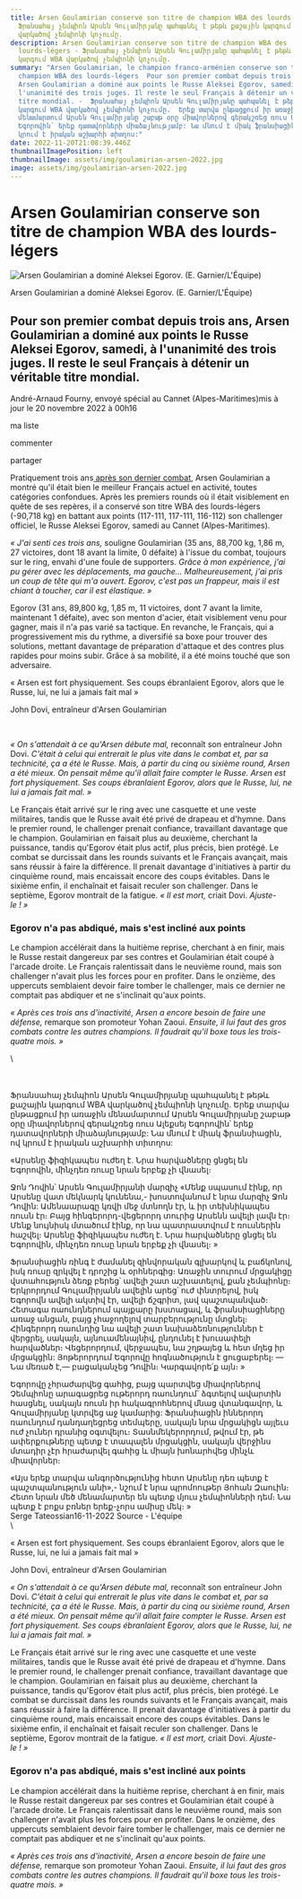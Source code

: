 ```yaml
---
title: Arsen Goulamirian conserve son titre de champion WBA des lourds-légers -
  Ֆրանսահայ չեմպիոն Արսեն Գուլամիրյանը պահպանել է թեթև քաշային կարգում WBA
  վարկածով չեմպիոնի կոչումը.
description: Arsen Goulamirian conserve son titre de champion WBA des
  lourds-légers - Ֆրանսահայ չեմպիոն Արսեն Գուլամիրյանը պահպանել է թեթև քաշային
  կարգում WBA վարկածով չեմպիոնի կոչումը.
summary: "Arsen Goulamirian, le champion franco-arménien conserve son titre de
  champion WBA des lourds-légers  Pour son premier combat depuis trois ans,
  Arsen Goulamirian a dominé aux points le Russe Aleksei Egorov, samedi, à
  l'unanimité des trois juges. Il reste le seul Français à détenir un véritable
  titre mondial. -  Ֆրանսահայ չեմպիոն Արսեն Գուլամիրյանը պահպանել է թեթև քաշային
  կարգում WBA վարկածով չեմպիոնի կոչումը.  Երեք տարվա ընթացքում իր առաջին
  մենամարտում Արսեն Գուլամիրյանը շաբաթ օրը միավորներով գերակշռեց ռուս Ալեքսեյ
  Եգորովին՝ երեք դատավորների միաձայնությամբ: Նա մնում է միակ ֆրանսիացին, ով
  կրում է իրական աշխարհի տիտղոս:"
date: 2022-11-20T21:08:39.446Z
thumbnailImagePosition: left
thumbnailImage: assets/img/goulamirian-arsen-2022.jpg
image: assets/img/goulamirian-arsen-2022.jpg
---
```

<!--StartFragment-->

# Arsen Goulamirian conserve son titre de champion WBA des lourds-légers

![Arsen Goulamirian a dominé Aleksei Egorov. (E. Garnier/L'Équipe)](https://www.lequipe.fr/_medias/img-photo-jpg/arsen-goulamirian-a-domine-aleksei-egorov-e-garnier-l-equipe/1500000001713486/0:0,1998:1332-828-552-75/5a6c7.jpg)

Arsen Goulamirian a dominé Aleksei Egorov. (E. Garnier/L'Équipe)

## Pour son premier combat depuis trois ans, Arsen Goulamirian a dominé aux points le Russe Aleksei Egorov, samedi, à l'unanimité des trois juges. Il reste le seul Français à détenir un véritable titre mondial.

André-Arnaud Fourny, envoyé spécial au Cannet (Alpes-Maritimes)mis à jour le 20 novembre 2022 à 00h16

ma liste

commenter

partager

Pratiquement trois ans[ après son dernier combat](https://www.lequipe.fr/Boxe/Article/Championnat-wba-arsen-goulamirian-pour-un-come-back-gagnant/1365539), Arsen Goulamirian a montré qu'il était bien le meilleur Français actuel en activité, toutes catégories confondues. Après les premiers rounds où il était visiblement en quête de ses repères, il a conservé son titre WBA des lourds-légers (-90,718 kg) en battant aux points (117-111, 117-111, 116-112) son challenger officiel, le Russe Aleksei Egorov, samedi au Cannet (Alpes-Maritimes).

*« J'ai senti ces trois ans,* souligne Goulamirian (35 ans, 88,700 kg, 1,86 m, 27 victoires, dont 18 avant la limite, 0 défaite) à l'issue du combat, toujours sur le ring, envahi d'une foule de supporters. *Grâce à mon expérience, j'ai pu gérer avec les déplacements, ma gauche... Malheureusement, j'ai pris un coup de tête qui m'a ouvert. Egorov, c'est pas un frappeur, mais il est chiant à toucher, car il est élastique. »*

Egorov (31 ans, 89,800 kg, 1,85 m, 11 victoires, dont 7 avant la limite, maintenant 1 défaite), avec son menton d'acier, était visiblement venu pour gagner, mais il n'a pas varié sa tactique. En revanche, le Français, qui a progressivement mis du rythme, a diversifié sa boxe pour trouver des solutions, mettant davantage de préparation d'attaque et des contres plus rapides pour moins subir. Grâce à sa mobilité, il a été moins touché que son adversaire.

« Arsen est fort physiquement. Ses coups ébranlaient Egorov, alors que le Russe, lui, ne lui a jamais fait mal »

John Dovi, entraîneur d'Arsen Goulamirian

 

*« On s'attendait à ce qu'Arsen débute mal,* reconnaît son entraîneur John Dovi. *C'était à celui qui entrerait le plus vite dans le combat et, par sa technicité, ça a été le Russe. Mais, à partir du cinq ou sixième round, Arsen a été mieux. On pensait même qu'il allait faire compter le Russe. Arsen est fort physiquement. Ses coups ébranlaient Egorov, alors que le Russe, lui, ne lui a jamais fait mal. »*

Le Français était arrivé sur le ring avec une casquette et une veste militaires, tandis que le Russe avait été privé de drapeau et d'hymne. Dans le premier round, le challenger prenait confiance, travaillant davantage que le champion. Goulamirian en faisait plus au deuxième, cherchant la puissance, tandis qu'Egorov était plus actif, plus précis, bien protégé. Le combat se durcissait dans les rounds suivants et le Français avançait, mais sans réussir à faire la différence. Il prenait davantage d'initiatives à partir du cinquième round, mais encaissait encore des coups évitables. Dans le sixième enfin, il enchaînait et faisait reculer son challenger. Dans le septième, Egorov montrait de la fatigue. *« Il est mort,* criait Dovi. *Ajuste-le ! »*

### Egorov n'a pas abdiqué, mais s'est incliné aux points

Le champion accélérait dans la huitième reprise, cherchant à en finir, mais le Russe restait dangereux par ses contres et Goulamirian était coupé à l'arcade droite. Le Français ralentissait dans le neuvième round, mais son challenger n'avait plus les forces pour en profiter. Dans le onzième, des uppercuts semblaient devoir faire tomber le challenger, mais ce dernier ne comptait pas abdiquer et ne s'inclinait qu'aux points.

*« Après ces trois ans d'inactivité, Arsen a encore besoin de faire une défense,* remarque son promoteur Yohan Zaoui. *Ensuite, il lui faut des gros combats contre les autres champions. Il faudrait qu'il boxe tous les trois-quatre mois. »*



<!--EndFragment-->\
\
\
Ֆրանսահայ չեմպիոն Արսեն Գուլամիրյանը պահպանել է թեթև քաշային կարգում WBA վարկածով չեմպիոնի կոչումը.
Երեք տարվա ընթացքում իր առաջին մենամարտում Արսեն Գուլամիրյանը շաբաթ օրը միավորներով գերակշռեց ռուս Ալեքսեյ Եգորովին՝ երեք դատավորների միաձայնությամբ: Նա մնում է միակ ֆրանսիացին, ով կրում է իրական աշխարհի տիտղոս:

«Արսենը ֆիզիկապես ուժեղ է. Նրա հարվածները ցնցել են Եգորովին, մինչդեռ ռուսը նրան երբեք չի վնասել։

Ջոն Դովին՝ Արսեն Գուլամիրյանի մարզիչ
«Մենք սպասում էինք, որ Արսենը վատ մեկնարկ կունենա,- խոստովանում է նրա մարզիչ Ջոն Դովին: Ամենաարագը կռվի մեջ մտնողն էր, և իր տեխնիկապես ռուսն էր։ Բայց հինգերորդ-վեցերորդ տուրից Արսենն ավելի լավն էր։ Մենք նույնիսկ մտածում էինք, որ նա պատրաստվում է ռուսներին հաշվել։ Արսենը ֆիզիկապես ուժեղ է. Նրա հարվածները ցնցել են Եգորովին, մինչդեռ ռուսը նրան երբեք չի վնասել։ »

Ֆրանսիացին ռինգ է ժամանել զինվորական գլխարկով և բաճկոնով, իսկ ռուսը զրկվել է դրոշից և օրհներգից։ Առաջին տուրում մրցակիցը վստահություն ձեռք բերեց՝ ավելի շատ աշխատելով, քան չեմպիոնը։ Երկրորդում Գուլամիրյանն ավելին արեց՝ ուժ փնտրելով, իսկ Եգորովն ավելի ակտիվ էր, ավելի ճշգրիտ, լավ պաշտպանված։ Հետագա ռաունդներում պայքարը խստացավ, և ֆրանսիացիները առաջ անցան, բայց չհաջողելով տարբերությունը մտցնել։ Հինգերորդ ռաունդից նա ավելի շատ նախաձեռնություններ է վերցրել, սակայն, այնուամենայնիվ, ընդունել է խուսափելի հարվածներ։ Վեցերորդում, վերջապես, նա շղթայեց և հետ մղեց իր մրցակցին: Յոթերորդում Եգորովը հոգնածություն է ցուցաբերել։ — Նա մեռած է,— բացականչեց Դովին։ Կարգավորե՛ք այն։ »

Եգորովը չհրաժարվեց գահից, բայց պարտվեց միավորներով
Չեմպիոնը արագացրեց ութերորդ ռաունդում` ձգտելով ավարտին հասցնել, սակայն ռուսն իր հակագրոհներով մնաց վտանգավոր, և Գուլամիրյանը կտրվեց աջ կամարից: Ֆրանսիացին իններորդ ռաունդում դանդաղեցրեց տեմպերը, սակայն նրա մրցակիցն այլեւս ուժ չուներ դրանից օգտվելու։ Տասնմեկերորդում, թվում էր, թե ափերքութները պետք է տապալեն մրցակցին, սակայն վերջինս մտադիր չէր հրաժարվել գահից և միայն խոնարհվեց մինչև միավորներ։

«Այս երեք տարվա անգործությունից հետո Արսենը դեռ պետք է պաշտպանություն անի»,- նշում է նրա պրոմոութեր Յոհան Զաուին։ Հետո նրան մեծ մենամարտեր են պետք մյուս չեմպիոնների դեմ։ Նա պետք է բոքս բռներ երեք-չորս ամիսը մեկ։ »﻿\
S﻿erge Tateossian16-11-2022  Source - L'équipe \
\

<!--StartFragment-->

« Arsen est fort physiquement. Ses coups ébranlaient Egorov, alors que le Russe, lui, ne lui a jamais fait mal »

John Dovi, entraîneur d'Arsen Goulamirian

*« On s'attendait à ce qu'Arsen débute mal,* reconnaît son entraîneur John Dovi. *C'était à celui qui entrerait le plus vite dans le combat et, par sa technicité, ça a été le Russe. Mais, à partir du cinq ou sixième round, Arsen a été mieux. On pensait même qu'il allait faire compter le Russe. Arsen est fort physiquement. Ses coups ébranlaient Egorov, alors que le Russe, lui, ne lui a jamais fait mal. »*

Le Français était arrivé sur le ring avec une casquette et une veste militaires, tandis que le Russe avait été privé de drapeau et d'hymne. Dans le premier round, le challenger prenait confiance, travaillant davantage que le champion. Goulamirian en faisait plus au deuxième, cherchant la puissance, tandis qu'Egorov était plus actif, plus précis, bien protégé. Le combat se durcissait dans les rounds suivants et le Français avançait, mais sans réussir à faire la différence. Il prenait davantage d'initiatives à partir du cinquième round, mais encaissait encore des coups évitables. Dans le sixième enfin, il enchaînait et faisait reculer son challenger. Dans le septième, Egorov montrait de la fatigue. *« Il est mort,* criait Dovi. *Ajuste-le ! »*

### Egorov n'a pas abdiqué, mais s'est incliné aux points

Le champion accélérait dans la huitième reprise, cherchant à en finir, mais le Russe restait dangereux par ses contres et Goulamirian était coupé à l'arcade droite. Le Français ralentissait dans le neuvième round, mais son challenger n'avait plus les forces pour en profiter. Dans le onzième, des uppercuts semblaient devoir faire tomber le challenger, mais ce dernier ne comptait pas abdiquer et ne s'inclinait qu'aux points.

*« Après ces trois ans d'inactivité, Arsen a encore besoin de faire une défense,* remarque son promoteur Yohan Zaoui. *Ensuite, il lui faut des gros combats contre les autres champions. Il faudrait qu'il boxe tous les trois-quatre mois. »*

<!--EndFragment-->